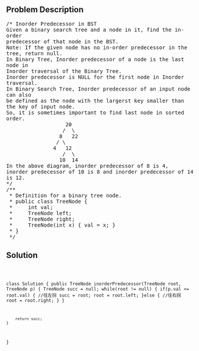 <!--
<style>
  body { font-family: Arial, sans-serif; }
  .container { max-width: 100%; margin: 0 auto; padding: 10px; }
  .comment-block { max-width: 30%; background-color: #f9f9f9; padding: 10px; border-left: 5px solid #ccc; overflow-wrap: break-word; white-space: pre-wrap; }
  .code-block { background-color: #f4f4f4; padding: 10px; border: 1px solid #ddd; overflow-wrap: break-word; white-space: pre-wrap; }
</style>
-->

<div class='container'>
<h2>Problem Description</h2>
<div class='comment-block'>
<pre>
/* Inorder Predecessor in BST
Given a binary search tree and a node in it, find the in-
order
predecessor of that node in the BST.
Note: If the given node has no in-order predecessor in the
tree, return null.
In Binary Tree, Inorder predecessor of a node is the last
node in
Inorder traversal of the Binary Tree.
Inorder predecessor is NULL for the first node in Inorder
traversal.
In Binary Search Tree, Inorder predecessor of an input node
can also
be defined as the node with the largerst key smaller than
the key of input node.
So, it is sometimes important to find last node in sorted
order.
                   20
                  /  \
                 8   22
                / \
               4   12
                  /  \
                 10  14
In the above diagram, inorder predecessor of 8 is 4,
inorder predecessor of 10 is 8 and inorder predecessor of 14
is 12.
*/
/**
 * Definition for a binary tree node.
 * public class TreeNode {
 *     int val;
 *     TreeNode left;
 *     TreeNode right;
 *     TreeNode(int x) { val = x; }
 * }
 */
</pre>
</div>

<h2>Solution</h2>
<div class='code-block'>
<pre><code class='language-java'>

class Solution {
    public TreeNode inorderPredecessor(TreeNode root, TreeNode p) {
        TreeNode succ = null;
        while(root != null) {
            if(p.val <= root.val) { //往左拐
            	succ = root;
                root = root.left;
            }else { //往右拐
                root = root.right;
            }
        }
        
        return succ;
    }
}
</code></pre>
</div>
</div>
